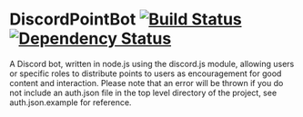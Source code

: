 # DiscordPointBot [![Build Status](https://travis-ci.org/sblaplace/DiscordPointBot.svg?branch=master)](https://travis-ci.org/sblaplace/DiscordPointBot) [![Dependency Status](https://dependencyci.com/github/sblaplace/DiscordPointBot/badge)](https://dependencyci.com/github/sblaplace/DiscordPointBot)
A Discord bot, written in node.js using the discord.js module, allowing users or specific roles to distribute points to users as encouragement for good content and interaction. Please note that an error will be thrown if you do not include an auth.json file in the top level directory of the project, see auth.json.example for reference.
